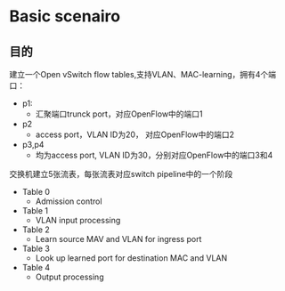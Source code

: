 # Basic scenairo
## 目的
建立一个Open vSwitch flow tables,支持VLAN、MAC-learning，拥有4个端口：
+ p1:
  + 汇聚端口trunck port，对应OpenFlow中的端口1
+ p2
  + access port，VLAN ID为20， 对应OpenFlow中的端口2
+ p3,p4
  + 均为access port, VLAN ID为30，分别对应OpenFlow中的端口3和4

交换机建立5张流表，每张流表对应switch pipeline中的一个阶段
+ Table 0
  + Admission control
+ Table 1
  + VLAN input processing
+ Table 2
  + Learn source MAV and VLAN for ingress port
+ Table 3
  + Look up learned port for destination MAC and VLAN
+ Table 4
  + Output processing